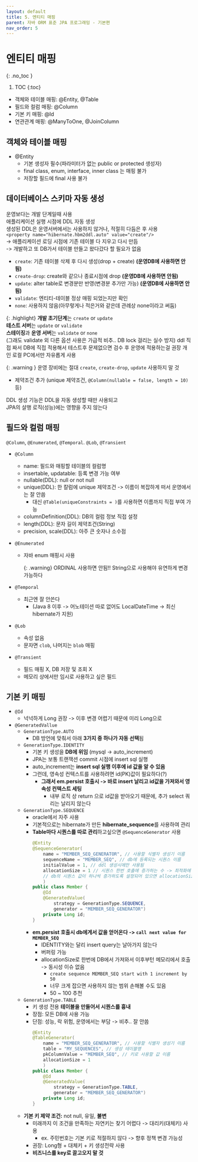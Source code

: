 ```yaml
---
layout: default
title: 5. 엔티티 매핑
parent: 자바 ORM 표준 JPA 프로그래밍 - 기본편
nav_order: 5
---
```


# 엔티티 매핑
{: .no_toc }

1. TOC
{:toc}

- 객체와 테이블 매핑: @Entity, @Table
- 필드와 컬럼 매핑: @Column
- 기본 키 매핑: @Id
- 연관관계 매핑: @ManyToOne, @JoinColumn

## 객체와 테이블 매핑

- @Entity
  - 기본 생성자 필수(파라미터가 없는 public or protected 생성자)
  - final class, enum, interface, inner class 는 매핑 불가
  - 저장할 필드에 final 사용 불가

## 데이터베이스 스키마 자동 생성

운영보다는 개발 단계일때 사용  
애플리케이션 실행 시점에 DDL 자동 생성  
생성된 DDL은 운영서버에서는 사용하지 않거나, 적절히 다듬은 후 사용  
`<property name="hibernate.hbm2ddl.auto" value="create"/>`  
 -> 애플리케이션 로딩 시점에 기존 테이블 다 지우고 다시 만듬  
 -> 개발하고 또 DB가서 테이블 만들고 왔다갔다 할 필요가 없음  

- `create`: 기존 테이블 삭제 후 다시 생성(drop + create) **(운영DB에 사용하면 안됨)**
- `create-drop`: create와 같으나 종료시점에 drop **(운영DB에 사용하면 안됨)**
- `update`: alter table로 변경분만 반영(변경분 추가만 가능) **(운영DB에 사용하면 안됨)**
- `validate`: 엔티티-테이블 정상 매핑 되었는지만 확인
- `none`: 사용하지 않음(아무렇게나 적은거와 같은데 관례상 none이라고 써둠)

{: .highlight}
**개발 초기단계**는 `create` or `update`  
**테스트 서버**는 `update` or `validate`  
**스테이징**과 **운영 서버**는 `validate` or `none`  
(그래도 validate 외 다른 옵션 사용은 가급적 비추.. DB lock 걸리는 실수 방지)
ddl 직접 짜서 DB에 직접 적용해서 테스트후 문제없으면 검수 후 운영에 적용하는걸 권장
개인 로컬 PC에서만 자유롭게 사용

{: .warning }
운영 장비에는 절대 `create`, `create-drop`, `update` 사용하지 말 것

- 제약조건 추가 (unique 제약조건, `@Column(nullable = false, length = 10)` 등)

DDL 생성 기능은 DDL을 자동 생성할 때만 사용되고  
JPA의 살행 로직(성능)에는 영향을 주지 않는다  

## 필드와 컬럼 매핑

`@Column`, `@Enumerated`, `@Temporal`. `@Lob`, `@Transient`
- `@Column`
  - name: 필드와 매핑할 테이블의 컬럼명
  - insertable, updatable: 등록 변경 가능 여부
  - nullable(DDL): null or not null
  - unique(DDL): 한 칼럼에 unique 제약조건 -> 이름이 복잡하게 떠서 운영에서는 잘 안씀
    - 대신 `@Table(uniqueConstraints = )`를 사용하면 이름까지 직접 부여 가능
  - columnDefinition(DDL): DB의 컬럼 정보 직접 설정
  - length(DDL): 문자 길이 제약조건(String)
  - precision, scale(DDL): 아주 큰 숫자나 소수점

- `@Enumerated`
  - 자바 enum 매핑시 사용

    {: .warning}
    ORDINAL 사용하면 안됨!! String으로 사용해야 유연하게 변경 가능하다

- `@Temporal`
  - 최근엔 잘 안쓴다
    - (Java 8 이후 -> 어노테이션 따로 없어도 LocalDateTime -> 최신 hibernate가 지원)

- `@Lob`
  - 속성 없음
  - 문자면 `clob`, 나머지는 `blob` 매핑

- `@Transient`
  - 필드 매핑 X, DB 저장 및 조회 X
  - 메모리 상에서만 임시로 사용하고 싶은 필드

## 기본 키 매핑

- `@Id`
  - 넉넉하게 Long 권장 -> 이후 변경 어렵기 때문에 미리 Long으로
- `@GeneratedVallue`
  - `GenerationType.AUTO`
    - DB 방언에 맞춰서 아래 **3가지 중 하나가 자동 선택**됨
  - `GenerationType.IDENTITY`
    - 기본 키 생성을 **DB에 위임** (mysql -> auto_increment)
    - JPA는 보통 트랜잭션 commit 시점에 insert sql 실행
    - auto_increment는 **insert sql 실행 이후에 id 값을 알 수 있음**
    - 그런데, 영속성 컨텍스트를 사용하려면 id(PK)값이 필요하다(?)
      - **그래서 em.persist 호출시 -> 바로 insert 날리고 id값을 가져와서 영속성 컨텍스트 세팅**
        - 내부 로직 상 return 으로 id값을 받아오기 때문에, 추가 select 쿼리는 날리지 않는다
  - `GenerationType.SEQUENCE`
    - oracle에서 자주 사용
    - 기본적으로는 hibernate가 만든 **hibernate_sequence**를 사용하여 관리
    - **Table마다 시퀀스를 따로 관리**하고싶으면 `@SequenceGenerator` 사용
        ```java
        @Entity
        @SequenceGenerator(
            name = "MEMBER_SEQ_GENERATOR", // 사용할 식별자 생성기 이름
            sequenceName = "MEMBER_SEQ", // db에 등록되는 시퀀스 이름
            initialValue = 1, // ddl 생성시에만 사용됨
            allocationSize = 1 // 시퀀스 한번 호출에 증가하는 수 -> 최적화에 사용됨, 기본값 50
            // db의 시퀀스 값이 하나씩 증가하도록 설정되어 있으면 allocationSize를 반드시 1로 설정해야한다
            )
        public class Member {
            @Id
            @GeneratedValue(
                strategy = GenerationType.SEQUENCE,
                generator = "MEMBER_SEQ_GENERATOR")
            private Long id;
        }
        ```
    - **em.persist 호출시 db에게서 값을 얻어온다 -> `call next value for MEMBER_SEQ`**
      - IDENTITY와는 달리 insert query는 날아가지 않는다
      - 버퍼링 가능
      - allocationSize로 한번에 DB에서 가져와서 이후부턴 메모리에서 호출 -> 동시성 이슈 없음
        - `create sequence MEMBER_SEQ start with 1 increment by 50`
        - 너무 크게 잡으면 사용하지 않는 범위 손해볼 수도 있음
        - 50 ~ 100 추천
  - `GenerationType.TABLE`
    - 키 생성 전용 **테이블을 만들어서 시퀀스를 흉내**
    - 장점: 모든 DB에 사용 가능
    - 단점: 성능, 락 위험, 운영에서는 부담 -> 비추.. 잘 안씀
        ```java
        @Entity
        @TableGenerator(
            name = "MEMBER_SEQ_GENERATOR", // 사용할 식별자 생성기 이름
            table = "MY_SEQUENCES", // 생성 테이블명
            pkColumnValue = "MEMBER_SEQ", // 키로 사용할 값 이름
            allocationSize = 1
            )
        public class Member {
            @Id
            @GeneratedValue(
                strategy = GenerationType.TABLE,
                generator = "MEMBER_SEQ_GENERATOR")
            private Long id;
        }
        ```
  - **기본 키 제약 조건:** not null, 유일, **불변**
    - 미래까지 이 조건을 만족하는 자연키는 찾기 어렵다 -> 대리키(대체키) 사용
      - ex. 주민번호는 기본 키로 적절하지 않다 -> 향후 정책 변경 가능성
    - 권장: Long형 + 대체키 + 키 생성전략 사용
    - **비즈니스를 key로 끌고오지 말 것**

